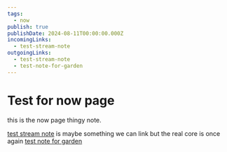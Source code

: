 ```yaml
---
tags:
  - now
publish: true
publishDate: 2024-08-11T00:00:00.000Z
incomingLinks:
  - test-stream-note
outgoingLinks:
  - test-stream-note
  - test-note-for-garden
---
```


# Test for now page

this is the now page thingy note.

[test stream note](test-stream-note) is maybe something we can link but the real core is once again [test note for garden](test-note-for-garden)
